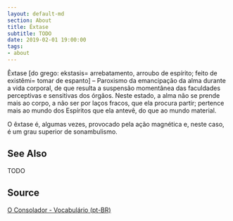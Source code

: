 ```yaml
---
layout: default-md
section: About
title: Êxtase
subtitle: TODO
date: 2019-02-01 19:00:00
tags:
- about
---
```


Êxtase [do grego: ekstasis= arrebatamento, arroubo de espírito; feito de existêmi= tomar de espanto] – Paroxismo da emancipação da alma durante a vida corporal, de que resulta a suspensão momentânea das faculdades perceptivas e sensitivas dos órgãos. Neste estado, a alma não se prende mais ao corpo, a não ser por laços fracos, que ela procura partir; pertence mais ao mundo dos Espíritos que ela antevê, do que ao mundo material.

O êxtase é, algumas vezes, provocado pela ação magnética e, neste caso, é um grau superior de sonambulismo.

## See Also
TODO

## Source
[O Consolador - Vocabulário (pt-BR)](http://www.oconsolador.com.br/linkfixo/vocabulario/principal.html)



